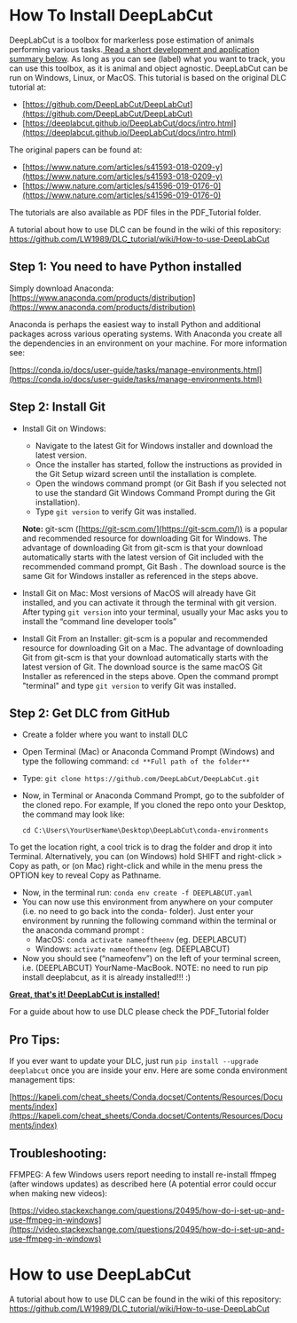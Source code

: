 # How To Install DeepLabCut

DeepLabCut is a toolbox for markerless pose estimation of animals performing various tasks.[ Read a short development and application summary below](https://github.com/DeepLabCut/DeepLabCut#why-use-deeplabcut). As long as you can see (label) what you want to track, you can use this toolbox, as it is animal and object agnostic. DeepLabCut can be run on Windows, Linux, or MacOS. This tutorial is based on the original DLC tutorial at:



* [https://github.com/DeepLabCut/DeepLabCut](https://github.com/DeepLabCut/DeepLabCut) 
* [https://deeplabcut.github.io/DeepLabCut/docs/intro.html](https://deeplabcut.github.io/DeepLabCut/docs/intro.html) 

The original papers can be found at:

* [https://www.nature.com/articles/s41593-018-0209-y](https://www.nature.com/articles/s41593-018-0209-y) 
* [https://www.nature.com/articles/s41596-019-0176-0](https://www.nature.com/articles/s41596-019-0176-0) 

The tutorials are also available as PDF files in the PDF_Tutorial folder.

A tutorial about how to use DLC can be found in the wiki of this repository: https://github.com/LW1989/DLC_tutorial/wiki/How-to-use-DeepLabCut 

## Step 1: You need to have Python installed

Simply download Anaconda: [https://www.anaconda.com/products/distribution](https://www.anaconda.com/products/distribution) 

Anaconda is perhaps the easiest way to install Python and additional packages across various operating systems. With Anaconda you create all the dependencies in an environment on your machine. For more information see:

[https://conda.io/docs/user-guide/tasks/manage-environments.html](https://conda.io/docs/user-guide/tasks/manage-environments.html)


## Step 2: Install Git



* Install Git on Windows: 
    * Navigate to the latest Git for Windows installer and download the latest version.
    * Once the installer has started, follow the instructions as provided in the Git Setup wizard screen until the installation is complete. 
    * Open the windows command prompt (or Git Bash if you selected not to use the standard Git Windows Command Prompt during the Git installation).
    * Type `git version` to verify Git was installed.

    **Note:** git-scm ([https://git-scm.com/](https://git-scm.com/)) is a popular and recommended resource for downloading Git for Windows. The advantage of downloading Git from git-scm is that  your download automatically starts with the latest version of Git included with the  recommended command prompt, Git Bash . The download source is the same Git for Windows installer as referenced in the steps above.


    

* Install Git on Mac: Most versions of MacOS will already have Git installed, and you can activate it through the terminal with git version. After typing `git version` into your terminal, usually your Mac asks you to install the “command line developer tools”

    

* Install Git From an Installer: git-scm is a popular and recommended resource for downloading Git on a Mac. The advantage of downloading Git from git-scm is that your download automatically starts with the latest version of Git. The download source is the same macOS Git Installer as referenced in the steps above. Open the command prompt "terminal" and type `git version` to verify Git was installed.


## Step 2: Get DLC from GitHub



* Create a folder where you want to install DLC
* Open Terminal (Mac) or Anaconda Command Prompt (Windows) and type the following command:  `cd **Full path of the folder**`
* Type: `git clone https://github.com/DeepLabCut/DeepLabCut.git` 
* Now, in Terminal or Anaconda Command Prompt, go to the subfolder of the cloned repo. For example, If you cloned the repo onto your Desktop, the command may look like:

     `cd C:\Users\YourUserName\Desktop\DeepLabCut\conda-environments`


To get the location right, a cool trick is to drag the folder and drop it into Terminal. Alternatively, you can (on Windows) hold SHIFT and right-click > Copy as path, or (on Mac) right-click and while in the menu press the OPTION key to reveal Copy as Pathname.



* Now, in the terminal run: `conda env create -f DEEPLABCUT.yaml`
* You can now use this environment from anywhere on your computer (i.e. no need to go back into the conda- folder). Just enter your environment by running the following command within the terminal or the anaconda command prompt :
    * MacOS: `conda activate nameoftheenv` (eg. DEEPLABCUT)
    * Windows: `activate nameoftheenv` (eg. DEEPLABCUT)
* Now you should see (“nameofenv”) on the left of your terminal screen, i.e. (DEEPLABCUT) YourName-MacBook. NOTE: no need to run pip install deeplabcut, as it is already installed!!! :)

**<span style="text-decoration:underline;">**Great, that's it! DeepLabCut is installed!**</span>**

For a guide about how to use DLC please check the PDF_Tutorial folder


## Pro Tips:

If you ever want to update your DLC, just run `pip install --upgrade deeplabcut` once you are inside your env. Here are some conda environment management tips: 

[https://kapeli.com/cheat_sheets/Conda.docset/Contents/Resources/Documents/index](https://kapeli.com/cheat_sheets/Conda.docset/Contents/Resources/Documents/index) 


## Troubleshooting:

FFMPEG: A few Windows users report needing to install re-install ffmpeg (after windows updates) as described here (A potential error could occur when making new videos): 

[https://video.stackexchange.com/questions/20495/how-do-i-set-up-and-use-ffmpeg-in-windows](https://video.stackexchange.com/questions/20495/how-do-i-set-up-and-use-ffmpeg-in-windows)  


# How to use DeepLabCut

A tutorial about how to use DLC can be found in the wiki of this repository: https://github.com/LW1989/DLC_tutorial/wiki/How-to-use-DeepLabCut 





 

